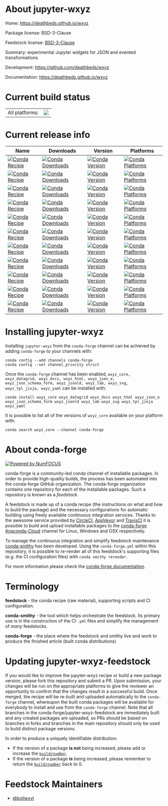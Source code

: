 About jupyter-wxyz
==================

Home: https://deathbeds.github.io/wxyz

Package license: BSD-3-Clause

Feedstock license: [BSD-3-Clause](https://github.com/conda-forge/jupyter-wxyz-feedstock/blob/master/LICENSE.txt)

Summary: experimental Jupyter widgets for JSON and evented transformations

Development: https://github.com/deathbeds/wxyz

Documentation: https://deathbeds.github.io/wxyz

Current build status
====================


<table><tr><td>All platforms:</td>
    <td>
      <a href="https://dev.azure.com/conda-forge/feedstock-builds/_build/latest?definitionId=11524&branchName=master">
        <img src="https://dev.azure.com/conda-forge/feedstock-builds/_apis/build/status/jupyter-wxyz-feedstock?branchName=master">
      </a>
    </td>
  </tr>
</table>

Current release info
====================

| Name | Downloads | Version | Platforms |
| --- | --- | --- | --- |
| [![Conda Recipe](https://img.shields.io/badge/recipe-wxyz_core-green.svg)](https://anaconda.org/conda-forge/wxyz_core) | [![Conda Downloads](https://img.shields.io/conda/dn/conda-forge/wxyz_core.svg)](https://anaconda.org/conda-forge/wxyz_core) | [![Conda Version](https://img.shields.io/conda/vn/conda-forge/wxyz_core.svg)](https://anaconda.org/conda-forge/wxyz_core) | [![Conda Platforms](https://img.shields.io/conda/pn/conda-forge/wxyz_core.svg)](https://anaconda.org/conda-forge/wxyz_core) |
| [![Conda Recipe](https://img.shields.io/badge/recipe-wxyz_datagrid-green.svg)](https://anaconda.org/conda-forge/wxyz_datagrid) | [![Conda Downloads](https://img.shields.io/conda/dn/conda-forge/wxyz_datagrid.svg)](https://anaconda.org/conda-forge/wxyz_datagrid) | [![Conda Version](https://img.shields.io/conda/vn/conda-forge/wxyz_datagrid.svg)](https://anaconda.org/conda-forge/wxyz_datagrid) | [![Conda Platforms](https://img.shields.io/conda/pn/conda-forge/wxyz_datagrid.svg)](https://anaconda.org/conda-forge/wxyz_datagrid) |
| [![Conda Recipe](https://img.shields.io/badge/recipe-wxyz_dvcs-green.svg)](https://anaconda.org/conda-forge/wxyz_dvcs) | [![Conda Downloads](https://img.shields.io/conda/dn/conda-forge/wxyz_dvcs.svg)](https://anaconda.org/conda-forge/wxyz_dvcs) | [![Conda Version](https://img.shields.io/conda/vn/conda-forge/wxyz_dvcs.svg)](https://anaconda.org/conda-forge/wxyz_dvcs) | [![Conda Platforms](https://img.shields.io/conda/pn/conda-forge/wxyz_dvcs.svg)](https://anaconda.org/conda-forge/wxyz_dvcs) |
| [![Conda Recipe](https://img.shields.io/badge/recipe-wxyz_html-green.svg)](https://anaconda.org/conda-forge/wxyz_html) | [![Conda Downloads](https://img.shields.io/conda/dn/conda-forge/wxyz_html.svg)](https://anaconda.org/conda-forge/wxyz_html) | [![Conda Version](https://img.shields.io/conda/vn/conda-forge/wxyz_html.svg)](https://anaconda.org/conda-forge/wxyz_html) | [![Conda Platforms](https://img.shields.io/conda/pn/conda-forge/wxyz_html.svg)](https://anaconda.org/conda-forge/wxyz_html) |
| [![Conda Recipe](https://img.shields.io/badge/recipe-wxyz_json_e-green.svg)](https://anaconda.org/conda-forge/wxyz_json_e) | [![Conda Downloads](https://img.shields.io/conda/dn/conda-forge/wxyz_json_e.svg)](https://anaconda.org/conda-forge/wxyz_json_e) | [![Conda Version](https://img.shields.io/conda/vn/conda-forge/wxyz_json_e.svg)](https://anaconda.org/conda-forge/wxyz_json_e) | [![Conda Platforms](https://img.shields.io/conda/pn/conda-forge/wxyz_json_e.svg)](https://anaconda.org/conda-forge/wxyz_json_e) |
| [![Conda Recipe](https://img.shields.io/badge/recipe-wxyz_json_schema_form-green.svg)](https://anaconda.org/conda-forge/wxyz_json_schema_form) | [![Conda Downloads](https://img.shields.io/conda/dn/conda-forge/wxyz_json_schema_form.svg)](https://anaconda.org/conda-forge/wxyz_json_schema_form) | [![Conda Version](https://img.shields.io/conda/vn/conda-forge/wxyz_json_schema_form.svg)](https://anaconda.org/conda-forge/wxyz_json_schema_form) | [![Conda Platforms](https://img.shields.io/conda/pn/conda-forge/wxyz_json_schema_form.svg)](https://anaconda.org/conda-forge/wxyz_json_schema_form) |
| [![Conda Recipe](https://img.shields.io/badge/recipe-wxyz_jsonld-green.svg)](https://anaconda.org/conda-forge/wxyz_jsonld) | [![Conda Downloads](https://img.shields.io/conda/dn/conda-forge/wxyz_jsonld.svg)](https://anaconda.org/conda-forge/wxyz_jsonld) | [![Conda Version](https://img.shields.io/conda/vn/conda-forge/wxyz_jsonld.svg)](https://anaconda.org/conda-forge/wxyz_jsonld) | [![Conda Platforms](https://img.shields.io/conda/pn/conda-forge/wxyz_jsonld.svg)](https://anaconda.org/conda-forge/wxyz_jsonld) |
| [![Conda Recipe](https://img.shields.io/badge/recipe-wxyz_lab-green.svg)](https://anaconda.org/conda-forge/wxyz_lab) | [![Conda Downloads](https://img.shields.io/conda/dn/conda-forge/wxyz_lab.svg)](https://anaconda.org/conda-forge/wxyz_lab) | [![Conda Version](https://img.shields.io/conda/vn/conda-forge/wxyz_lab.svg)](https://anaconda.org/conda-forge/wxyz_lab) | [![Conda Platforms](https://img.shields.io/conda/pn/conda-forge/wxyz_lab.svg)](https://anaconda.org/conda-forge/wxyz_lab) |
| [![Conda Recipe](https://img.shields.io/badge/recipe-wxyz_svg-green.svg)](https://anaconda.org/conda-forge/wxyz_svg) | [![Conda Downloads](https://img.shields.io/conda/dn/conda-forge/wxyz_svg.svg)](https://anaconda.org/conda-forge/wxyz_svg) | [![Conda Version](https://img.shields.io/conda/vn/conda-forge/wxyz_svg.svg)](https://anaconda.org/conda-forge/wxyz_svg) | [![Conda Platforms](https://img.shields.io/conda/pn/conda-forge/wxyz_svg.svg)](https://anaconda.org/conda-forge/wxyz_svg) |
| [![Conda Recipe](https://img.shields.io/badge/recipe-wxyz_tpl_jinja-green.svg)](https://anaconda.org/conda-forge/wxyz_tpl_jinja) | [![Conda Downloads](https://img.shields.io/conda/dn/conda-forge/wxyz_tpl_jinja.svg)](https://anaconda.org/conda-forge/wxyz_tpl_jinja) | [![Conda Version](https://img.shields.io/conda/vn/conda-forge/wxyz_tpl_jinja.svg)](https://anaconda.org/conda-forge/wxyz_tpl_jinja) | [![Conda Platforms](https://img.shields.io/conda/pn/conda-forge/wxyz_tpl_jinja.svg)](https://anaconda.org/conda-forge/wxyz_tpl_jinja) |
| [![Conda Recipe](https://img.shields.io/badge/recipe-wxyz_yaml-green.svg)](https://anaconda.org/conda-forge/wxyz_yaml) | [![Conda Downloads](https://img.shields.io/conda/dn/conda-forge/wxyz_yaml.svg)](https://anaconda.org/conda-forge/wxyz_yaml) | [![Conda Version](https://img.shields.io/conda/vn/conda-forge/wxyz_yaml.svg)](https://anaconda.org/conda-forge/wxyz_yaml) | [![Conda Platforms](https://img.shields.io/conda/pn/conda-forge/wxyz_yaml.svg)](https://anaconda.org/conda-forge/wxyz_yaml) |

Installing jupyter-wxyz
=======================

Installing `jupyter-wxyz` from the `conda-forge` channel can be achieved by adding `conda-forge` to your channels with:

```
conda config --add channels conda-forge
conda config --set channel_priority strict
```

Once the `conda-forge` channel has been enabled, `wxyz_core, wxyz_datagrid, wxyz_dvcs, wxyz_html, wxyz_json_e, wxyz_json_schema_form, wxyz_jsonld, wxyz_lab, wxyz_svg, wxyz_tpl_jinja, wxyz_yaml` can be installed with:

```
conda install wxyz_core wxyz_datagrid wxyz_dvcs wxyz_html wxyz_json_e wxyz_json_schema_form wxyz_jsonld wxyz_lab wxyz_svg wxyz_tpl_jinja wxyz_yaml
```

It is possible to list all of the versions of `wxyz_core` available on your platform with:

```
conda search wxyz_core --channel conda-forge
```


About conda-forge
=================

[![Powered by NumFOCUS](https://img.shields.io/badge/powered%20by-NumFOCUS-orange.svg?style=flat&colorA=E1523D&colorB=007D8A)](http://numfocus.org)

conda-forge is a community-led conda channel of installable packages.
In order to provide high-quality builds, the process has been automated into the
conda-forge GitHub organization. The conda-forge organization contains one repository
for each of the installable packages. Such a repository is known as a *feedstock*.

A feedstock is made up of a conda recipe (the instructions on what and how to build
the package) and the necessary configurations for automatic building using freely
available continuous integration services. Thanks to the awesome service provided by
[CircleCI](https://circleci.com/), [AppVeyor](https://www.appveyor.com/)
and [TravisCI](https://travis-ci.com/) it is possible to build and upload installable
packages to the [conda-forge](https://anaconda.org/conda-forge)
[Anaconda-Cloud](https://anaconda.org/) channel for Linux, Windows and OSX respectively.

To manage the continuous integration and simplify feedstock maintenance
[conda-smithy](https://github.com/conda-forge/conda-smithy) has been developed.
Using the ``conda-forge.yml`` within this repository, it is possible to re-render all of
this feedstock's supporting files (e.g. the CI configuration files) with ``conda smithy rerender``.

For more information please check the [conda-forge documentation](https://conda-forge.org/docs/).

Terminology
===========

**feedstock** - the conda recipe (raw material), supporting scripts and CI configuration.

**conda-smithy** - the tool which helps orchestrate the feedstock.
                   Its primary use is in the construction of the CI ``.yml`` files
                   and simplify the management of *many* feedstocks.

**conda-forge** - the place where the feedstock and smithy live and work to
                  produce the finished article (built conda distributions)


Updating jupyter-wxyz-feedstock
===============================

If you would like to improve the jupyter-wxyz recipe or build a new
package version, please fork this repository and submit a PR. Upon submission,
your changes will be run on the appropriate platforms to give the reviewer an
opportunity to confirm that the changes result in a successful build. Once
merged, the recipe will be re-built and uploaded automatically to the
`conda-forge` channel, whereupon the built conda packages will be available for
everybody to install and use from the `conda-forge` channel.
Note that all branches in the conda-forge/jupyter-wxyz-feedstock are
immediately built and any created packages are uploaded, so PRs should be based
on branches in forks and branches in the main repository should only be used to
build distinct package versions.

In order to produce a uniquely identifiable distribution:
 * If the version of a package **is not** being increased, please add or increase
   the [``build/number``](https://docs.conda.io/projects/conda-build/en/latest/resources/define-metadata.html#build-number-and-string).
 * If the version of a package **is** being increased, please remember to return
   the [``build/number``](https://docs.conda.io/projects/conda-build/en/latest/resources/define-metadata.html#build-number-and-string)
   back to 0.

Feedstock Maintainers
=====================

* [@bollwyvl](https://github.com/bollwyvl/)

